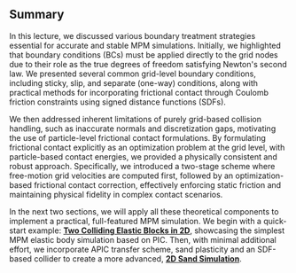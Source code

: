 ## Summary

In this lecture, we discussed various boundary treatment strategies essential for accurate and stable MPM simulations. Initially, we highlighted that boundary conditions (BCs) must be applied directly to the grid nodes due to their role as the true degrees of freedom satisfying Newton's second law. We presented several common grid-level boundary conditions, including sticky, slip, and separate (one-way) conditions, along with practical methods for incorporating frictional contact through Coulomb friction constraints using signed distance functions (SDFs).

We then addressed inherent limitations of purely grid-based collision handling, such as inaccurate normals and discretization gaps, motivating the use of particle-level frictional contact formulations. By formulating frictional contact explicitly as an optimization problem at the grid level, with particle-based contact energies, we provided a physically consistent and robust approach. Specifically, we introduced a two-stage scheme where free-motion grid velocities are computed first, followed by an optimization-based frictional contact correction, effectively enforcing static friction and maintaining physical fidelity in complex contact scenarios.

In the next two sections, we will apply all these theoretical components to implement a practical, full-featured MPM simulation. We begin with a quick-start example: [**Two Colliding Elastic Blocks in 2D**](./lec29-mpm_elastic_case_study.md), showcasing the simplest MPM elastic body simulation based on PIC. Then, with minimal additional effort, we incorporate APIC transfer scheme, sand plasticity and an SDF-based collider to create a more advanced, [**2D Sand Simulation**](./lec30-mpm_sand_case_study.md).